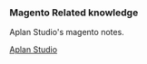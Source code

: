 ### Magento Related knowledge

Aplan Studio's magento notes.

[Aplan Studio](https://th.aplan.studio)